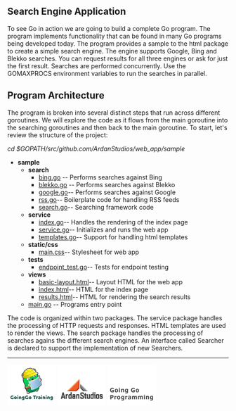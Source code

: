 ## Search Engine Application

To see Go in action we are going to build a complete Go program. The program implements functionality that can be found in many Go programs being developed today. The program provides a sample to the html package to create a simple search engine. The engine supports Google, Bing and Blekko searches. You can request results for all three engines or ask for just the first result. Searches are performed concurrently. Use the GOMAXPROCS environment variables to run the searches in parallel.

## Program Architecture

The program is broken into several distinct steps that run across different goroutines. We will explore the code as it flows from the main goroutine into the searching goroutines and then back to the main goroutine. To start, let's review the structure of the project:

*cd $GOPATH/src/github.com/ArdanStudios/web_app/sample*

* **sample**
	* **search**
		* [bing.go](sample/search/bing.go) -- Performs searches against Bing
		* [blekko.go](sample/search/blekko.go) -- Performs searches against Blekko
		* [google.go](sample/search/google.go)-- Performs searches against Google
		* [rss.go](sample/search/rss.go)-- Boilerplate code for handling RSS feeds
		* [search.go](sample/search/search.go)-- Searching framework code
	* **service**
		* [index.go](sample/service/index.go)-- Handles the rendering of the index page
		* [service.go](sample/service/service.go)-- Initializes and runs the web app
		* [templates.go](sample/service/templates.go)-- Support for handling html templates
	* **static/css**
		* [main.css](sample/static/css/main.css)-- Stylesheet for web app
	* **tests**
		* [endpoint_test.go](sample/tests/endpoint_test.go)-- Tests for endpoint testing
	* **views**
		* [basic-layout.html](sample/views/basic-layout.html)-- Layout HTML for the web app
		* [index.html](sample/views/index.html)-- HTML for the index page
		* [results.html](sample/views/resuls.html)-- HTML for rendering the search results
	* [main.go](sample/main.go) -- Programs entry point

The code is organized within two packages. The service package handles the processing of HTTP requests and responses. HTML templates are used to render the views. The search package handles the processing of searches agains the different search engines. An interface called Searcher is declared to support the implementation of new Searchers.

___
[![GoingGo Training](../00-slides/images/ggt_logo.png)](http://www.goinggotraining.net)
[![Ardan Studios](../00-slides/images/ardan_logo.png)](http://www.ardanstudios.com)
[![GoingGo Blog](../00-slides/images/ggb_logo.png)](http://www.goinggo.net)